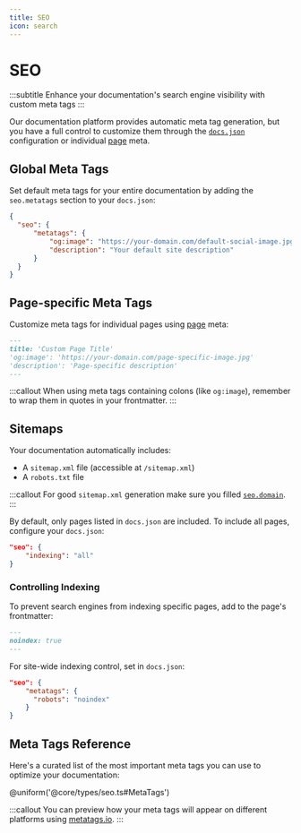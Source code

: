 ```yaml
---
title: SEO
icon: search
---
```


# SEO

:::subtitle
Enhance your documentation's search engine visibility with custom meta tags
:::

Our documentation platform provides automatic meta tag generation, but you have a full control to customize them through the [`docs.json`](/docs/guides/settings) configuration or individual [page](/docs/guides/pages) meta.

## Global Meta Tags

Set default meta tags for your entire documentation by adding the `seo.metatags` section to your `docs.json`:

```json
{
  "seo": {
      "metatags": {
          "og:image": "https://your-domain.com/default-social-image.jpg",
          "description": "Your default site description"
      }
  }
}
```

## Page-specific Meta Tags

Customize meta tags for individual pages using [page](/docs/guides/pages) meta:

```md
---
title: 'Custom Page Title'
'og:image': 'https://your-domain.com/page-specific-image.jpg'
'description': 'Page-specific description'
---
```

:::callout
  When using meta tags containing colons (like `og:image`), remember to wrap them in quotes in your frontmatter.
:::

## Sitemaps

Your documentation automatically includes:
- A `sitemap.xml` file (accessible at `/sitemap.xml`)
- A `robots.txt` file

:::callout
For good `sitemap.xml` generation make sure you filled [`seo.domain`](/docs/guides/settings).
:::

By default, only pages listed in `docs.json` are included. To include all pages, configure your `docs.json`:

```json
"seo": {
    "indexing": "all"
}
```

### Controlling Indexing

To prevent search engines from indexing specific pages, add to the page's frontmatter:

```md
---
noindex: true
---
```

For site-wide indexing control, set in `docs.json`:

```json
"seo": {
    "metatags": {
      "robots": "noindex"
    }
}
```

## Meta Tags Reference

Here's a curated list of the most important meta tags you can use to optimize your documentation:

@uniform('@core/types/seo.ts#MetaTags')

:::callout
  You can preview how your meta tags will appear on different platforms using [metatags.io](https://metatags.io/).
:::
